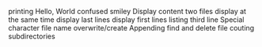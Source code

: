 printing Hello, World
confused smiley
Display content
two files display at the same time
display last lines
display first lines
listing third line
Special character file name
overwrite/create
Appending
find and delete file
couting subdirectories
